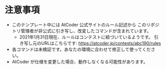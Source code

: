 # 注意事項

* このテンプレート中には AtCoder 公式サイトのルール記述から
  このリポジトリ管理者が非公式に引き写し、改変したコマンドが含まれています。
  * 2021年1月31日現在、ルールはコンテストに紐づいているようです。
    引き写し元のURLはこちらです: https://atcoder.jp/contests/abc190/rules
* 各コマンドは未検証です。あなたの環境に合わせて修正して使ってください。
* AtCoder が仕様を変更した場合、動作しなくなる可能性があります。
